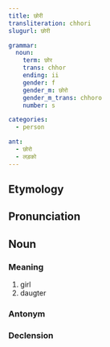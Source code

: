 ```yaml
---
title: छोरी
transliteration: chhori
slugurl: छोरी

grammar:
  noun:
    term: छोर
    trans: chhor
    ending: ii
    gender: f
    gender_m: छोरो
    gender_m_trans: chhoro
    number: s

categories: 
  - person

ant:
  - छोरो
  - लड़को
---
```


## Etymology

## Pronunciation

## Noun
### Meaning
1. girl
2. daugter

### Antonym
<ant :ant="ant"></ant>

### Declension
<noun-decl :grammar="grammar"></noun-decl>